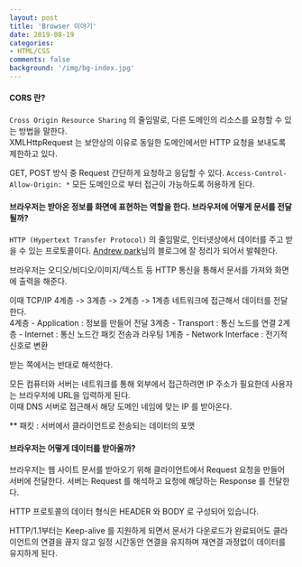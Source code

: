 ```yaml
---
layout: post
title: 'Browser 이야기'
date: 2019-08-19
categories:
- HTML/CSS
comments: false
background: '/img/bg-index.jpg'
---
```


#### CORS 란?

`Cross Origin Resource Sharing` 의 줄임말로, 다른 도메인의 리소스를 요청할 수 있는 방법을 말한다.  
XMLHttpRequest 는 보안상의 이유로 동일한 도메인에서만 HTTP 요청을 보내도록 제한하고 있다.

GET, POST 방식 중 Request 간단하게 요청하고 응답할 수 있다.
`Access-Control-Allow-Origin: *` 모든 도메인으로 부터 접근이 가능하도록 허용하게 된다.

#### 브라우저는 받아온 정보를 화면에 표현하는 역할을 한다. 브라우저에 어떻게 문서를 전달될까?

`HTTP (Hypertext Transfer Protocol)` 의 줄임말로, 인터넷상에서 데이터를 주고 받을 수 있는 프로토콜이다.
[Andrew park][andrew park]님의 블로그에 잘 정리가 되어서 발췌한다.

브라우저는 오디오/비디오/이미지/텍스트 등 HTTP 통신을 통해서 문서를 가져와 화면에 출력을 해준다.

이때 TCP/IP 4계층 -> 3계층 -> 2계층 -> 1계층 네트워크에 접근해서 데이터를 전달한다.  
4계층 - Application : 정보를 만들어 전달
3계층 - Transport : 통신 노드를 연결
2계층 - Internet : 통신 노드간 패킷 전송과 라우팅
1계층 - Network Interface : 전기적 신호로 변환

받는 쪽에서는 반대로 해석한다.

모든 컴퓨터와 서버는 네트워크를 통해 외부에서 접근하려면 IP 주소가 필요한데 사용자는 브라우저에 URL을 입력하게 된다.  
이때 DNS 서버로 접근해서 해당 도메인 네임에 맞는 IP 를 받아온다.

\*\* 패킷 : 서버에서 클라이언트로 전송되는 데이터의 포맷

#### 브라우저는 어떻게 데이터를 받아올까?

브라우저는 웹 사이트 문서를 받아오기 위해 클라이언트에서 Request 요청을 만들어 서버에 전달한다.
서버는 Request 를 해석하고 요청에 해당하는 Response 를 전달한다.

HTTP 프로토콜의 데이터 형식은 HEADER 와 BODY 로 구성되어 있습니다.

HTTP/1.1부터는 Keep-alive 를 지원하게 되면서 문서가 다운로드가 완료되어도 클라이언트의 연결을 끊지 않고
일정 시간동안 연결을 유지하며 재연결 과정없이 데이터를 유지하게 된다.

[andrew park]: https://medium.com/@pks2974/website%EB%8A%94-%EC%96%B4%EB%96%BB%EA%B2%8C-%EB%B3%B4%EC%97%AC%EC%A7%80%EA%B2%8C%EB%90%98%EB%8A%94-%EA%B1%B8%EA%B9%8C-1-108009d4bdb
